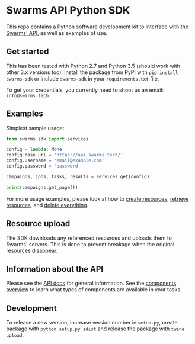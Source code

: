 Swarms API Python SDK
=====================

This repo contains a Python software development kit to interface with the
[Swarms' API](https://docs.swarms.com), as well as examples of use.

Get started
-----------

This has been tested with Python 2.7 and Python 3.5 (should work with other 3.x
versions too). Install the package from PyPI with `pip install swarms-sdk` or
include `swarms-sdk` in your `requirements.txt` file.

To get your credentials, you currently need to shoot us an email:
`info@swarms.tech`

Examples
--------

Simplest sample usage:

```python
from swarms.sdk import services

config = lambda: None
config.base_url = 'https://api.swarms.tech/'
config.username = 'email@example.com'
config.password = 'password'

campaigns, jobs, tasks, results = services.get(config)

print(campaigns.get_page())
```

For more usage examples, please look at how to [create resources][create],
[retrieve resources][retrieve], and [delete everything][delete].

[create]: https://github.com/swarms/python-sdk/blob/master/swarms/create.py
[retrieve]: https://github.com/swarms/python-sdk/blob/master/swarms/retrieve.py
[delete]: https://github.com/swarms/python-sdk/blob/master/swarms/delete.py

Resource upload
---------------

The SDK downloads any referenced resources and uploads them to Swarms' servers.
This is done to prevent breakage when the original resources disappear.

Information about the API
-------------------------

Please see the [API docs](https://docs.swarms.com/) for general information.
See the [components overview](https://docs.swarms.com/#reference/components-overview)
to learn what types of components are available in your tasks.

Development
-----------

To release a new version, increase version number in `setup.py`, create package
with `python setup.py sdist` and release the package with `twine upload`.
